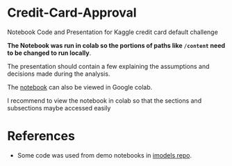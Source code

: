 # Credit-Card-Approval
Notebook Code and Presentation for Kaggle credit card default challenge

**The Notebook was run in colab so the portions of paths like `/content` need to be changed to run locally**.

The presentation should contain a few explaining the assumptions and decisions made during the analysis.

The [notebook](https://colab.research.google.com/drive/1u4Q7uP6u_T6SseD8cNdcGXJorU_K115Z?usp=sharing) can also be viewed in Google colab.

I recommend to view the notebook in colab so that the sections and subsections maybe accessed easily

# References
- Some code was used from demo notebooks in [imodels repo](https://github.com/csinva/imodels).
